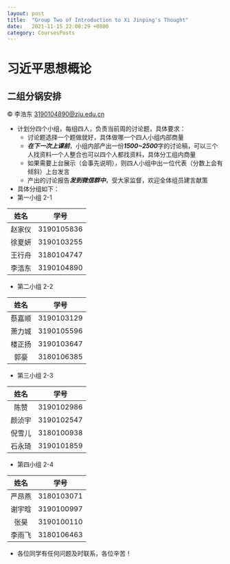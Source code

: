 ```yaml
---
layout: post
title:  "Group Two of Introduction to Xi Jinping's Thought"
date:   2021-11-15 22:08:29 +0800
category: CoursesPosts
---
```




# 习近平思想概论

## 二组分锅安排

&copy; 李浩东 3190104890@zju.edu.cn

- 计划分四个小组，每组四人，负责当前周的讨论题，具体要求：
  - 讨论题选择一个题做就好，具体做哪一个四人小组内部商量
  - ***在下一次上课前***，小组内部产出一份***1500~2500***字的讨论稿，可以三个人找资料一个人整合也可以四个人都找资料，具体分工组内商量
  - 如果需要上台展示（会事先说明），则四人小组中出一位代表（分数上会有倾斜）上台发言
  - 产出的讨论报告***发到微信群中***，受大家监督，欢迎全体组员建言献策
- 具体分组如下：
- 第一小组 2-1

|姓名|学号|
|:-----:|:-----:|
|赵家仪|3190105836|
|徐夏妍|3190103255|
|王行舟|3180104747|
|李浩东|3190104890|

- 第二小组 2-2

|姓名|学号|
|:-----:|:-----:|
|蔡嘉顺|3190103129|
|萧力城|3190105596|
|楼正扬|3190103647|
|郭豪|3180106385|

- 第三小组 2-3

|姓名|学号|
|:-----:|:-----:|
|陈赞|3190102986|
|颜浈宇|3190102547|
|倪雪儿|3180100938|
|石永琦|3190101859|

- 第四小组 2-4

|姓名|学号|
|:-----:|:-----:|
|严昂燕|3180103071|
|谢宇晗|3190100997|
|张昊|3190100110|
|李雨飞|3180106463|

- 各位同学有任何问题及时联系，各位辛苦！

